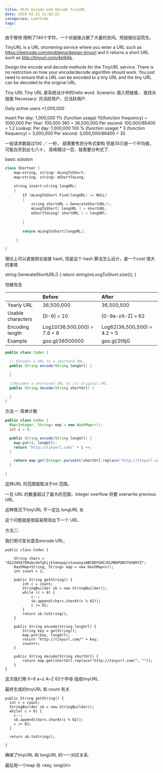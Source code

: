 ```yaml
---
title: 0535 Encode and Decode TinyURL
date: 2018-02-21 21:02:22
categories: LeetCode
tags:
---
```


由于推特 限制了140个字符，一个长链接占据了大量的空间。短链接应运而生。

TinyURL is a URL shortening service where you enter a URL such as https://leetcode.com/problems/design-tinyurl and it returns a short URL such as http://tinyurl.com/4e9iAk.

Design the encode and decode methods for the TinyURL service. There is no restriction on how your encode/decode algorithm should work. You just need to ensure that a URL can be encoded to a tiny URL and the tiny URL can be decoded to the original URL.


Tiny URL
Tiny URL 是系统设计中的hello word.
Scenario:
插入短链接，
查找长链接
Necessary:
月活跃用户，日活跃用户.

Daily active users
*1,000,000

Insert
Per day: 1,000,000 1% (function usage) 10(function frequency) = 1000,000
Per Year: 100,000 365 = 36,500,000
Per second: 100,000/86400 = 1.2
Lookup:
Per day: 1,000,000 100 % (function usage) * 3 (function frequency) = 3,000,000
Per second: 3,000,000/86400 = 35

一般请求数超过100 ／ 一秒， 就需要考虑分布式架构
但是35只是一个平均值，可能白天到达七八十， 高峰期过一百，就需要分布式了.


basic solution

```c++
class Shortner {
    map<string, string> mLongToShort;
    map<string, string> mShortToLong;

    string insert(string longURL) 
    {
        if (mLongToShort.Find(longURL) == NULL) 
        {
            string shortURL = GenerateShortURL();
            mLongToShort[ longURL ] = shortURL;
            mShortToLong[ shortURL ] = longURl;
 
        }
      
        return mLongToShort[longURL];

     }

}
```   
理论上可以直接把长链接 hash, 但是这个 hash 算法怎么设计，是一个cost 很大的事情

string GenerateShortURL() 
{
    return string(mLongToShort.size());
}

怕被攻击

|    | Before         | After 
|:---|:--------------|:---------|    
|Yearly URL| 36,500,000 | 36,500,500 |
|Usable characters |[0-9] = 10 | [0-9a-zA-Z] = 62 |
|Encoding length |Log10(36,500,000) = 7.6 = 8 | Log62(36,500,500) = 4.2 = 5 |
Example |goo.gl/36500000 | goo.gl/2t9jG |


```java
public class Codec {

  // Encodes a URL to a shortend URL.
  public String encode(String longUrl) {

  }

  //Decodes a shortened URL to its original URL
  public String decode(String shortUrl) {

  }
}
```


方法一: 简单计数
```java
public class Codec {
  Map<Integer, String> map = new HashMap<>();
  int i = 0;

  public String encode(String longUrl) {
    map.put(i, longUrl);
    return "http://tinyurl.com/" + i ++;
  }

    return map.get(Integer.parseInt(shortUrl.replace("http://tinyurl.com/", "")));
  }

}
```

这样URL 的范围就取决于int 范围。

一旦 URL 的数量超过了最大的范围，integer overflow 将要 overwrite previous URL.

这种情况下tinyURL 不一定比 longURL 长

这个问题就是很容易预测出下一个 URL.


方法二:

我们用可变长度去encode URL, 

```
public class Codec {

    String chars = "0123456789abcdefghijklmnopqrstuvwxyzABCDEFGHIJKLMNOPQRSTUVWXYZ";
    HashMap<String, String> map = new HashMap<>();
    int count = 1;

    public String getString() {
        int c = count;
        StringBuilder sb = new StringBuilder();
        while (c > 0) {
            c--;
            sb.append(chars.charAt(c % 62));
            c /= 62;
        }
        return sb.toString();
    }

    public String encode(String longUrl) {
        String key = getString();
        map.put(key, longUrl);
        return "http://tinyurl.com/" + key;
        count++;
    }

    public String decode(String shortUrl) {
        return map.get(shortUrl.replace("http://tinyurl.com/", ""));
    }
}
```

这次我们用 0~9 a~z A~Z 62个字母 组成tinyURL.

最终生成的tinyURL 和 count 有关.

```
public String getString() {
  int c = count;
  StringBuilder sb = new StringBuilder();
  while( c > 0) {
    c--;
    sb.append(chars.charAt(c % 62));
    c /= 62;
  }

  return sb.toString();

}
```

确保了tinyURL 和  longURL 的一一对应关系.

最后用一个map 存 &lt;key, longUrl&gt;





